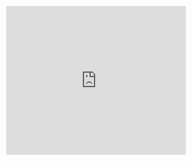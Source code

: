 <iframe src="https://scratch.mit.edu/projects/707045019/embed" allowtransparency="true" width="485" height="402" frameborder="0" scrolling="no" allowfullscreen></iframe>
